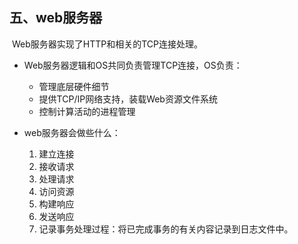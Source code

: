 ## 五、web服务器

​	Web服务器实现了HTTP和相关的TCP连接处理。

* Web服务器逻辑和OS共同负责管理TCP连接，OS负责：
  * 管理底层硬件细节
  * 提供TCP/IP网络支持，装载Web资源文件系统
  * 控制计算活动的进程管理

* web服务器会做些什么：

  1. 建立连接
  2. 接收请求
  3. 处理请求
  4. 访问资源
  5. 构建响应
  6. 发送响应
  7. 记录事务处理过程：将已完成事务的有关内容记录到日志文件中。

  
